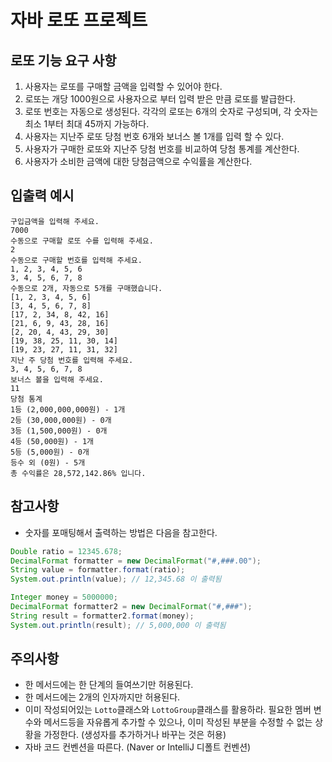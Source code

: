 # 자바 로또 프로젝트

## 로또 기능 요구 사항
1. 사용자는 로또를 구매할 금액을 입력할 수 있어야 한다.
2. 로또는 개당 1000원으로 사용자으로 부터 입력 받은 만큼 로또를 발급한다.
3. 로또 번호는 자동으로 생성된다. 각각의 로또는 6개의 숫자로 구성되며, 각 숫자는 최소 1부터 최대 45까지 가능하다.
4. 사용자는 지난주 로또 당첨 번호 6개와 보너스 볼 1개를 입력 할 수 있다.
5. 사용자가 구매한 로또와 지난주 당첨 번호를 비교하여 당첨 통계를 계산한다.
6. 사용자가 소비한 금액에 대한 당첨금액으로 수익률을 계산한다.

## 입출력 예시
```
구입금액을 입력해 주세요.
7000
수동으로 구매할 로또 수를 입력해 주세요.
2
수동으로 구매할 번호를 입력해 주세요.
1, 2, 3, 4, 5, 6
3, 4, 5, 6, 7, 8
수동으로 2개, 자동으로 5개를 구매했습니다.
[1, 2, 3, 4, 5, 6]
[3, 4, 5, 6, 7, 8]
[17, 2, 34, 8, 42, 16]
[21, 6, 9, 43, 28, 16]
[2, 20, 4, 43, 29, 30]
[19, 38, 25, 11, 30, 14]
[19, 23, 27, 11, 31, 32]
지난 주 당첨 번호를 입력해 주세요.
3, 4, 5, 6, 7, 8
보너스 볼을 입력해 주세요.
11
당첨 통계
1등 (2,000,000,000원) - 1개
2등 (30,000,000원) - 0개
3등 (1,500,000원) - 0개
4등 (50,000원) - 1개
5등 (5,000원) - 0개
등수 외 (0원) - 5개
총 수익률은 28,572,142.86% 입니다.
```

## 참고사항
- 숫자를 포매팅해서 출력하는 방법은 다음을 참고한다.
```java
Double ratio = 12345.678;
DecimalFormat formatter = new DecimalFormat("#,###.00");
String value = formatter.format(ratio);
System.out.println(value); // 12,345.68 이 출력됨

Integer money = 5000000;
DecimalFormat formatter2 = new DecimalFormat("#,###");
String result = formatter2.format(money);
System.out.println(result); // 5,000,000 이 출력됨
```

## 주의사항
- 한 메서드에는 한 단계의 들여쓰기만 허용된다.
- 한 메서드에는 2개의 인자까지만 허용된다.
- 이미 작성되어있는 `Lotto`클래스와 `LottoGroup`클래스를 활용하라. 필요한 멤버 변수와 메서드등을 자유롭게 추가할 수 있으나, 이미 작성된 부분을 수정할 수 없는 상황을 가정한다. (생성자를 추가하거나 바꾸는 것은 허용)
- 자바 코드 컨벤션을 따른다. (Naver or IntelliJ 디폴트 컨벤션)


